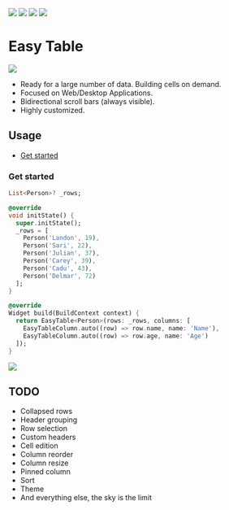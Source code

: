 [![](https://img.shields.io/pub/v/easy_table.svg)](https://pub.dev/packages/easy_table) [![](https://img.shields.io/badge/demo-try%20it%20out-blue)](https://caduandrade.github.io/easy_table_flutter_demo/) [![](https://img.shields.io/badge/Flutter-%E2%9D%A4-red)](https://flutter.dev/) ![](https://img.shields.io/badge/final%20version-as%20soon%20as%20possible-blue)

# Easy Table

![](https://caduandrade.github.io/easy_table_flutter/easy_table_v1.png)

* Ready for a large number of data. Building cells on demand.
* Focused on Web/Desktop Applications.
* Bidirectional scroll bars (always visible).
* Highly customized.

## Usage

* [Get started](#get-started)

### Get started

```dart
List<Person>? _rows;

@override
void initState() {
  super.initState();
  _rows = [
    Person('Landon', 19),
    Person('Sari', 22),
    Person('Julian', 37),
    Person('Carey', 39),
    Person('Cadu', 43),
    Person('Delmar', 72)
  ];
}

@override
Widget build(BuildContext context) {
  return EasyTable<Person>(rows: _rows, columns: [
    EasyTableColumn.auto((row) => row.name, name: 'Name'),
    EasyTableColumn.auto((row) => row.age, name: 'Age')
  ]);
}
```

![](https://caduandrade.github.io/easy_table_flutter/get_started_v1.png)

## TODO

* Collapsed rows
* Header grouping
* Row selection
* Custom headers
* Cell edition
* Column reorder
* Column resize
* Pinned column
* Sort
* Theme
* And everything else, the sky is the limit
